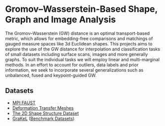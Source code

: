 # Gromov–Wasserstein-Based Shape, Graph and Image Analysis

The Gromov–Wasserstein (GW) distance is an optimal transport-based metric, 
which allows for embedding-free comparisons 
and matchings of gauged measure spaces like 3d Euclidean shapes. 
This projects aims to explore the use of the GW distance
for interpolation and classification tasks of small datasets 
including surface scans, images and more generally graphs. 
To suit the individual tasks 
we will employ linear and multi-marginal methods. 
In an effort to account for outliers, data labels and prior information, 
we seek to incorporate several generalizations 
such as unbalanced, fused and keypoint-guided GW.

## Datasets
* [MPI FAUST](https://faust-leaderboard.is.tuebingen.mpg.de/)
* [Deformation Transfer Meshes](http://people.csail.mit.edu/sumner/research/deftransfer/data.html)
* [The 2D Shape Structure Dataset](https://2dshapesstructure.github.io/)
* [GraKeL](https://ysig.github.io/GraKeL/0.1a8/index.html) ([Benchmark Datasets](https://ls11-www.cs.tu-dortmund.de/staff/morris/graphkerneldatasets))
